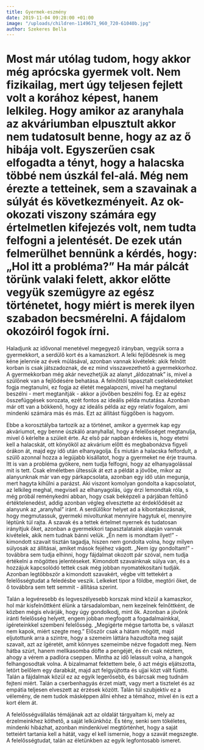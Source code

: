 ```yaml
---
title: Gyermek-eszmény
date: 2019-11-04 09:28:00 +01:00
image: "/uploads/children-1149671_960_720-61040b.jpg"
author: Szekeres Bella
---
```



# Most már utólag tudom, hogy akkor még aprócska gyermek volt. Nem fizikailag, mert úgy teljesen fejlett volt a korához képest, hanem lelkileg. Hogy amikor az aranyhala az akváriumban elpusztult akkor nem tudatosult benne, hogy az az ő hibája volt. Egyszerűen csak elfogadta a tényt, hogy a halacska többé nem úszkál fel-alá. Még nem érezte a tetteinek, sem a szavainak a súlyát és következményeit. Az ok-okozati viszony számára egy értelmetlen kifejezés volt, nem tudta felfogni a jelentését. De ezek után felmerülhet bennünk a kérdés, hogy: „Hol itt a probléma?” Ha már pálcát törünk valaki felett, akkor előtte vegyük szemügyre az egész történetet, hogy miért is merek ilyen szabadon becsmérelni. A fájdalom okozóiról fogok írni. 

Haladjunk az idővonal menetével megegyező irányban, vegyük sorra a gyermekkort, a serdülő kort és a kamaszkort. A lelki fejlődésnek is meg kéne jelennie az évek múlásával, azonban vannak kivételek: akik felnőtt korban is csak játszadoznak, de ez mind visszavezethető a gyermekkorhoz. 
A gyermekkorban még akár nevezhetjük az alanyt „áldozatnak” is, mivel a szülőnek van a fejlődésére behatása. A felnőttől tapasztalt cselekedeteket fogja megtanulni, ez fogja az életét megalapozni, mivel ha megtanul beszélni - mert megtanítják - akkor a jövőben beszélni fog. Ez az egész összefüggések sorozata, ezét fontos az ideális példa mutatása. Azonban már ott van a bökkenő, hogy az ideális példa az egy relatív fogalom, ami mindenki számára más és más. Ezt az állítást függőben is hagyom.

 Ebbe a korosztályba tartozik az a történet, amikor a gyermek kap egy akváriumot, egy benne úszkáló aranyhallal, hogy a felelősséget megtanulja, mivel ő kérlelte a szüleit érte. Az első pár napban érdekes is, hogy etetni kell a halacskát, ott könyököl az akvárium előtt és megbabonázva figyeli órákon át, majd egy idő után elhanyagolja. És miután a halacska felfordult, a szülő azonnal hozza a legújabb kisállatot, hogy a gyermeket ne érje trauma. Itt is van a probléma gyökere, nem tudja felfogni, hogy az elhanyagolással mit is tett. Csak elméletben ültessük át ezt a példát a jövőbe, mikor az alanyunknak már van egy párkapcsolata, azonban egy idő után megunja, mert hagyta kihűlni a parázst. Aki viszont komolyan gondolta a kapcsolatot, az lelkileg meghal, megviseli az elhanyagolás, úgy érzi lemondtak róla, s még próbál reménykedni abban, hogy csak beképzeli a párjában feltűnő értéktelenedést, addig azonban végleg elvesztette az érdeklődését az alanyunk az „aranyhal” iránt. 
A serdülőkor helyet ad a kibontakozásnak, hogy megmutassuk, gyermeki mivoltunkat mennyire hagytuk el, mennyire léptünk túl rajta. A szavak és a tettek értelmet nyernek és tudatosan irányítjuk őket, azonban a gyermekkori tapasztalataink alapján vannak kivételek, akik nem tudnak bánni velük. „Én nem is mondtam ilyet!” -kimondott szavait tisztán tagadja, hiszen nem gondolta volna, hogy milyen súlyosak az állításai, amiket mások fejéhez vágott. „Nem így gondoltam!” -továbbra sem tudja elhinni, hogy fájdalmat okozott pár szóval, nem tudja értékelni a mögöttes jelentéseket. Kimondott szavainknak súlya van, és a hozzájuk kapcsolódó tettek csak még jobban nyomatékosítani tudják. Azonban legtöbbször a kimondott szavakért, végbe vitt tettekért a felelősségtudat a feledésbe veszik. Lelkeket tipor a földbe, megtöri őket, de ő továbbra sem tett semmit - állítása szerint.

Talán a legvéresebb és legveszélyesebb korszak mind közül a kamaszkor, hol már kisfelnőttként élünk a társadalomban, nem kezelnek felnőttként, de közben mégis elvárják, hogy úgy gondolkodj, mint ők. Azonban a jövőnk iránti felelősség helyett, engem jobban megfogott a fogadalmainkkal, ígéreteinkkel szembeni felelősség. „Megígérte mégse tartotta be, s választ nem kapok, miért szegte meg.” Először csak a hátam mögött, majd eljutottunk arra a szintre, hogy a szemeim láttára hazudtolta meg saját szavait, azt az ígéretét, amit könnyes szemeimbe nézve fogadott meg. Nem hátba szúrt, hanem mellkasomba döfte a pengéjét, és én csak néztem, ahogy a vérem a padlóra cseppen. Mintha az idő lelassult volna, a hangok felhangosodtak volna. A bizalmamat fektettem bele, ő azt mégis eljátszotta, letört belőlem egy darabkát, majd azt felgyújtotta és ujjai közt vált füstté. Talán a fájdalmak közül ez az egyik legerősebb, és bárcsak meg tudnám fejteni miért. Talán a cserbenhagyás érzet miatt, vagy mert a tisztelet és az empátia teljesen elveszett az érzések között. Talán túl szubjektív ez a vélemény, de nem tudok másképpen állni ehhez a témához, mivel én is ezt a kort élem át. 

A felelősségvállalás témájának azt az oldalát tárgyaltam ki, mely az érzelmeinkhez köthető, a saját lelkünkhöz. És tény, senki sem tökéletes, mindenki hibázhat, azonban mindenkivel megtörténhet, hogy a saját tetteiért tartania kell a hátát, vagy el kell ismernie, hogy a szavát megszegte. A felelősségtudat, talán az életünkben az egyik legfontosabb ismeret. 
